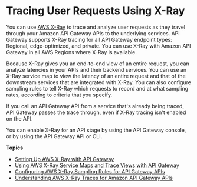 # Tracing User Requests Using X\-Ray<a name="apigateway-xray"></a>

You can use [AWS X\-Ray](https://docs.aws.amazon.com/xray/latest/devguide/xray-services-apigateway.html) to trace and analyze user requests as they travel through your Amazon API Gateway APIs to the underlying services\. API Gateway supports X\-Ray tracing for all API Gateway endpoint types: Regional, edge\-optimized, and private\. You can use X\-Ray with Amazon API Gateway in all AWS Regions where X\-Ray is available\.

Because X\-Ray gives you an end\-to\-end view of an entire request, you can analyze latencies in your APIs and their backend services\. You can use an X\-Ray service map to view the latency of an entire request and that of the downstream services that are integrated with X\-Ray\. You can also configure sampling rules to tell X\-Ray which requests to record and at what sampling rates, according to criteria that you specify\. 

If you call an API Gateway API from a service that's already being traced, API Gateway passes the trace through, even if X\-Ray tracing isn't enabled on the API\.

You can enable X\-Ray for an API stage by using the API Gateway console, or by using the API Gateway API or CLI\.

**Topics**
+ [Setting Up AWS X\-Ray with API Gateway](apigateway-enabling-xray.md)
+ [Using AWS X\-Ray Service Maps and Trace Views with API Gateway](apigateway-using-xray-maps.md)
+ [Configuring AWS X\-Ray Sampling Rules for API Gateway APIs](apigateway-configuring-xray-sampling-rules.md)
+ [Understanding AWS X\-Ray Traces for Amazon API Gateway APIs](apigateway-understanding-xray-traces.md)